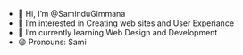 - 👋 Hi, I’m @SaminduGimmana
- 👀 I’m interested in Creating web sites and User Experiance 
- 🌱 I’m currently learning Web Design and Development
  <!---💞️ I’m looking to collaborate on ...-->
  <!---📫 How to reach me ...-->
- 😄 Pronouns: Sami
  <!---⚡ Fun fact: ...-->

<!---
SaminduGimmana/SaminduGimmana is a ✨ special ✨ repository because its `README.md` (this file) appears on your GitHub profile.
You can click the Preview link to take a look at your changes.
--->
